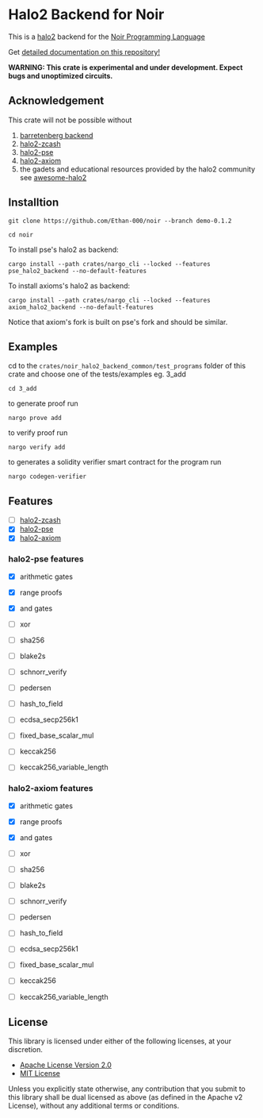 # Halo2 Backend for Noir

This is a [halo2](https://zcash.github.io/halo2/) backend for the [Noir Programming Language](https://noir-lang.org/)

Get [detailed documentation on this repository!](https://mach-34.github.io/halo2_backend_docs)

**WARNING: This crate is experimental and under development. Expect bugs and unoptimized circuits.**

## Acknowledgement

This crate will not be possible without 

1. [barretenberg backend](https://github.com/noir-lang/acvm-backend-barretenberg)
2. [halo2-zcash](https://github.com/zcash/halo2)
3. [halo2-pse](https://github.com/privacy-scaling-explorations/halo2)
4. [halo2-axiom](https://github.com/axiom-crypto/halo2-lib)
5. the gadets and educational resources provided by the halo2 community see [awesome-halo2](https://github.com/adria0/awesome-halo2)

## Installtion

```text
git clone https://github.com/Ethan-000/noir --branch demo-0.1.2
```

```text
cd noir
```

To install pse's halo2 as backend:

```text
cargo install --path crates/nargo_cli --locked --features pse_halo2_backend --no-default-features
```

To install axioms's halo2 as backend:

```text
cargo install --path crates/nargo_cli --locked --features axiom_halo2_backend --no-default-features
```

Notice that axiom's fork is built on pse's fork and should be similar.

## Examples

cd to the `crates/noir_halo2_backend_common/test_programs` folder of this crate and choose one of the tests/examples eg. 3_add

```text
cd 3_add
```

to generate proof run

```text
nargo prove add
```

to verify proof run

```text
nargo verify add
```

to generates a solidity verifier smart contract for the program run

```text
nargo codegen-verifier
```

## Features

- [ ] [halo2-zcash](https://github.com/zcash/halo2)
- [x] [halo2-pse](https://github.com/privacy-scaling-explorations/halo2)
- [x] [halo2-axiom](https://github.com/axiom-crypto/halo2-lib)

### halo2-pse features

- [x] arithmetic gates
- [x] range proofs
- [x] and gates

- [ ] xor
- [ ] sha256 
- [ ] blake2s 
- [ ] schnorr_verify
- [ ] pedersen
- [ ] hash_to_field
- [ ] ecdsa_secp256k1
- [ ] fixed_base_scalar_mul
- [ ] keccak256
- [ ] keccak256_variable_length 

### halo2-axiom features

- [x] arithmetic gates
- [x] range proofs
- [x] and gates

- [ ] xor
- [ ] sha256 
- [ ] blake2s 
- [ ] schnorr_verify
- [ ] pedersen
- [ ] hash_to_field
- [ ] ecdsa_secp256k1
- [ ] fixed_base_scalar_mul
- [ ] keccak256
- [ ] keccak256_variable_length 

## License

This library is licensed under either of the following licenses, at your discretion.

 * [Apache License Version 2.0](LICENSE-APACHE)
 * [MIT License](LICENSE-MIT)

Unless you explicitly state otherwise, any contribution that you submit to this library shall be dual licensed as above (as defined in the Apache v2 License), without any additional terms or conditions.
